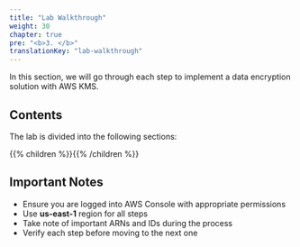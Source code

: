 ```yaml
---
title: "Lab Walkthrough"
weight: 30
chapter: true
pre: "<b>3. </b>"
translationKey: "lab-walkthrough"
---
```


In this section, we will go through each step to implement a data encryption solution with AWS KMS.

## Contents

The lab is divided into the following sections:

{{% children %}}{{% /children %}}

## Important Notes

- Ensure you are logged into AWS Console with appropriate permissions
- Use **us-east-1** region for all steps
- Take note of important ARNs and IDs during the process
- Verify each step before moving to the next one